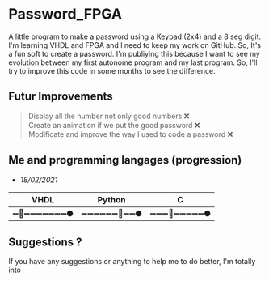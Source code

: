# Password_FPGA
A little program to make a password using a Keypad (2x4) and a 8 seg digit. I'm learning VHDL and FPGA and I need to keep my work on GitHub.
So, It's a fun soft to create a password. I'm publiying this because I want to see my evolution between my first autonome program and my last program. 
So, I'll try to improve this code in some months to see the difference.

## Futur Improvements 
> Display all the number not only good numbers ❌  
> Create an animation if we put the good password ❌  
> Modificate and improve the way I used to code a password ❌  

## Me and programming langages (progression)
- *18/02/2021* 

| VHDL                        | Python                      | C                           |
|-----------------------------|-----------------------------|-----------------------------|
|  ➖🚀➖➖➖➖➖➖➖🌑  |  ➖➖➖➖➖➖🚀➖➖🌑  |  ➖➖➖🚀➖➖➖➖➖🌑  |


## Suggestions ?
If you have any suggestions or anything to help me to do better, I'm totally into  
